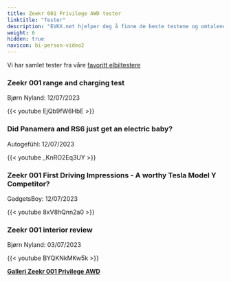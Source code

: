 ```yaml
---
title: Zeekr 001 Privilege AWD tester
linktitle: "Tester"
description: "EVKX.net hjelper deg å finne de beste testene og omtalene av denne modellen."
weight: 6
hidden: true
navicon: bi-person-video2
---
```

Vi har samlet tester fra våre [favoritt elbiltestere](../../../../../guides/evreviewers/)

<div class="container text-center shadow p-2 pe-4 mb-5 bg-body-tertiary rounded border">
<h3>Zeekr 001 range and charging test</h3>
<p>Bjørn Nyland: 12/07/2023</p>

{{< youtube EjQb9fW6HbE >}}

</div>
<div class="container text-center shadow p-2 pe-4 mb-5 bg-body-tertiary rounded border">
<h3>Did Panamera and RS6 just get an electric baby?</h3>
<p>Autogefühl: 12/07/2023</p>

{{< youtube _KnRO2Eq3UY >}}

</div>
<div class="container text-center shadow p-2 pe-4 mb-5 bg-body-tertiary rounded border">
<h3>Zeekr 001 First Driving Impressions - A worthy Tesla Model Y Competitor?</h3>
<p>GadgetsBoy: 12/07/2023</p>

{{< youtube 8xV8hQnn2a0 >}}

</div>
<div class="container text-center shadow p-2 pe-4 mb-5 bg-body-tertiary rounded border">
<h3>Zeekr 001 interior review</h3>
<p>Bjørn Nyland: 03/07/2023</p>

{{< youtube BYQKNkMKw5k >}}

</div>
<div class="mt-3 mb-3">
<a href="../gallery/" class="text-decoration-none text-black">
<strong><i class="bi-arrow-left"></i>Galleri  </strong>
</a>
<a href="../" class="text-decoration-none text-black float-end">
<strong>Zeekr 001 Privilege AWD <i class="bi-arrow-right"></i></strong>
</a>
</div>
